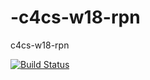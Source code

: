 # -c4cs-w18-rpn
 c4cs-w18-rpn
 
 [![Build Status](https://travis-ci.org/sjtuwzd/-c4cs-w18-rpn.svg?branch=master)](https://travis-ci.org/sjtuwzd/-c4cs-w18-rpn)
